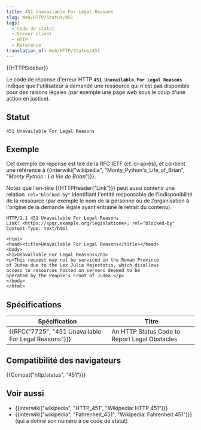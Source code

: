 ```yaml
---
title: 451 Unavailable For Legal Reasons
slug: Web/HTTP/Status/451
tags:
  - Code de statut
  - Erreur client
  - HTTP
  - Reference
translation_of: Web/HTTP/Status/451
---
```

{{HTTPSidebar}}

Le code de réponse d'erreur HTTP **`451 Unavailable For Legal Reasons`** indique que l'utilisateur a demandé une ressource qui n'est pas disponible pour des raisons légales (par exemple une page web sous le coup d'une action en justice).

## Statut

    451 Unavailable For Legal Reasons

## Exemple

Cet exemple de réponse est tiré de la RFC IETF (cf. ci-après), et contient une référence à {{interwiki("wikipedia", "Monty_Python's_Life_of_Brian", "<em>Monty Python : La Vie de Brian</em>")}}.

Notez que l'en-tête {{HTTPHeader("Link")}} peut aussi contenir une relation  `rel="blocked-by"` identifiant l'entité responsable de l'indisponibilité de la ressource (par exemple le nom de la personne ou de l'organisation à l'origine de la demande légale ayant entraîné le retrait du contenu).

    HTTP/1.1 451 Unavailable For Legal Reasons
    Link: <https://spqr.example.org/legislatione>; rel="blocked-by"
    Content-Type: text/html

    <html>
    <head><title>Unavailable For Legal Reasons</title></head>
    <body>
    <h1>Unavailable For Legal Reasons</h1>
    <p>This request may not be serviced in the Roman Province
    of Judea due to the Lex Julia Majestatis, which disallows
    access to resources hosted on servers deemed to be
    operated by the People's Front of Judea.</p>
    </body>
    </html>

## Spécifications

| Spécification                                                        | Titre                                         |
| -------------------------------------------------------------------- | --------------------------------------------- |
| {{RFC("7725", "451 Unavailable For Legal Reasons")}} | An HTTP Status Code to Report Legal Obstacles |

## Compatibilité des navigateurs

{{Compat("http/status", "451")}}

## Voir aussi

- {{interwiki("wikipedia", "HTTP_451", "Wikipedia: HTTP 451")}}
- {{interwiki("wikipedia", "Fahrenheit_451", "Wikipedia: Fahrenheit 451")}} (qui a donné son numéro à ce code de statut)
